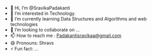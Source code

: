 - 👋 Hi, I’m @SravikaPadakanti
- 👀 I’m interested in Technology.
- 🌱 I’m currently learning Data Structures and Algorithms and web technologies
- 💞️ I’m looking to collaborate on ...
- 📫 How to reach me : Padakantisravikaa@gmail.com 
- 😄 Pronouns: Shravs
- ⚡ Fun fact: ...

<!---
SravikaPadakanti/SravikaPadakanti is a ✨ special ✨ repository because its `README.md` (this file) appears on your GitHub profile.
You can click the Preview link to take a look at your changes.
--->

